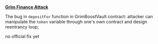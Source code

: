**[Grim Finance Attack](https://rekt.news/grim-finance-rekt/)**

The bug in `depositFor` function in GrimBoostVault contract: attacker can manipulate the `token` variable through one's own contract
and design reentrancy loop;

no official fix yet

